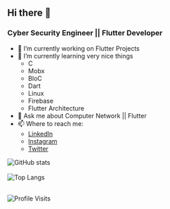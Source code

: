 
<!--
**MarceloJSCesar/MarceloJSCesar** is a ✨ _special_ ✨ repository because its `README.md` (this file) appears on your GitHub profile.

Here are some ideas to get you started:

- 🔭 I’m currently working on ...
- 🌱 I’m currently learning ...
- 👯 I’m looking to collaborate on ...
- 🤔 I’m looking for help with ...
- 💬 Ask me about ...
- 📫 How to reach me: ...
- 😄 Pronouns: ...
- ⚡ Fun fact: ...
-->

## Hi there 👋
### Cyber Security Engineer || Flutter Developer

- 🔭 I’m currently working on Flutter Projects
- 🌱 I’m currently learning very nice things
  - C
  - Mobx
  - BloC
  - Dart 
  - Linux
  - Firebase
  - Flutter Architecture
- 💬 Ask me about Computer Network || Flutter
- 📫 Where to reach me: 
  - [LinkedIn](https://www.linkedin.com/in/%F0%9D%99%BC%F0%9D%9A%8A%F0%9D%9A%9B%F0%9D%9A%8C%F0%9D%9A%8E%F0%9D%9A%95%F0%9D%9A%98-%F0%9D%99%B2%F0%9D%9A%8E%F0%9D%9A%9C%F0%9D%9A%8A%F0%9D%9A%9B-8355161b6/)
  - [Instagram](https://www.instagram.com/d__jordan_/)
  - [Twitter](https://twitter.com/MarceloCesarSE) <br>
  

![GitHub stats](https://github-readme-stats.vercel.app/api?username=marcelojscesar&show_icons=true&theme=dracula&hide=prs,contribs) <br> <br>
![Top Langs](https://github-readme-stats.vercel.app/api/top-langs/?username=marcelojscesar&&layout=compact&hide=tex) <br> <br>

![Profile Visits](https://gpvc.arturio.dev/MarceloJSCesar)
